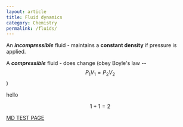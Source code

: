 ```yaml
---
layout: article
title: Fluid dynamics
category: Chemistry
permalink: /fluids/
---
```


An ***incompressible*** fluid - maintains a **constant density** if pressure is applied.

A ***compressible*** fluid - does change (obey Boyle's law -- $$P_1 V_1 = P_2 V_2$$)

hello

$$1 + 1 = 2$$

[MD TEST PAGE](/md/)